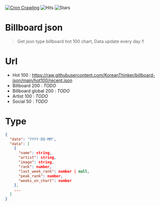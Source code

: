 [![Cron Crawling](https://github.com/koreanthinker/billboard-json/actions/workflows/cron-crawling.yml/badge.svg)](https://github.com/koreanthinker/billboard-json/actions/workflows/cron-crawling.yml)
![Hits](https://hits.seeyoufarm.com/api/count/incr/badge.svg?url=https%3A%2F%2Fgithub.com%2Fkoreanthinker%2Fbillboard-json&count_bg=%2379C83D&title_bg=%23555555&icon=&icon_color=%23E7E7E7&title=hits&edge_flat=false)
![Stars](https://img.shields.io/github/stars/krtk-dev/billboard-player?style=social)

# Billboard json
> Get json type billboard hot 100 chart, Data update every day !!

# Url
- Hot 100 : https://raw.githubusercontent.com/KoreanThinker/billboard-json/main/hot100/recent.json
- Billboard 200 : *TODO*
- Billboard global 200 : *TODO*
- Artist 100 : *TODO*
- Social 50 : *TODO*

# Type
```json
{
  "date": "YYYY-DD-MM",
  "data": [
    {
      "name": string,
      "artist": string,
      "image": string,
      "rank": number,
      "last_week_rank": number | null,
      "peak_rank": number,
      "weeks_on_chart": number
    },
    ...
  ]
}
```
